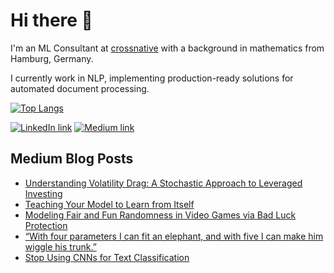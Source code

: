 # Hi there 👋

I'm an ML Consultant at [crossnative](https://www.crossnative.com/) with a background in mathematics from Hamburg, Germany.

I currently work in NLP, implementing production-ready solutions for automated document processing.

[![Top Langs](https://github-readme-stats.vercel.app/api/top-langs/?username=NiklasvonM&layout=compact&langs_count=6)](https://github.com/anuraghazra/github-readme-stats)

[![LinkedIn link](https://img.shields.io/badge/linkedin-%230077B5.svg?&style=for-the-badge&logo=linkedin&logoColor=white)](https://www.linkedin.com/in/martin-thoma/)
[![Medium link](https://img.shields.io/badge/medium-%2312100E.svg?&style=for-the-badge&logo=medium&logoColor=white)](https://medium.com/@niklasvmoers)

## Medium Blog Posts
<!-- BLOG-POST-LIST:START -->
- [Understanding Volatility Drag: A Stochastic Approach to Leveraged Investing](https://wire.insiderfinance.io/understanding-volatility-drag-a-stochastic-approach-to-leveraged-investing-0561a623c00b?source=rss-a3ecf86934da------2)
- [Teaching Your Model to Learn from Itself](https://towardsdatascience.com/teaching-your-model-to-learn-from-itself-8b5ef13eb173?source=rss-a3ecf86934da------2)
- [Modeling Fair and Fun Randomness in Video Games via Bad Luck Protection](https://medium.com/@niklasvmoers/designing-fair-and-fun-randomness-in-video-games-via-bad-luck-protection-48f2c2262cfa?source=rss-a3ecf86934da------2)
- [“With four parameters I can fit an elephant, and with five I can make him wiggle his trunk.”](https://medium.com/@niklasvmoers/with-four-parameters-i-can-fit-an-elephant-and-with-five-i-can-make-him-wiggle-his-trunk-86c9b8aa643d?source=rss-a3ecf86934da------2)
- [Stop Using CNNs for Text Classification](https://medium.com/@niklasvmoers/why-cnns-and-text-embeddings-dont-mix-46aa3cf1156c?source=rss-a3ecf86934da------2)
<!-- BLOG-POST-LIST:END -->
